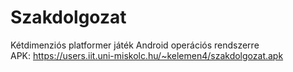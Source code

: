 # Szakdolgozat
Kétdimenziós platformer játék Android operációs rendszerre\
APK: https://users.iit.uni-miskolc.hu/~kelemen4/szakdolgozat.apk
